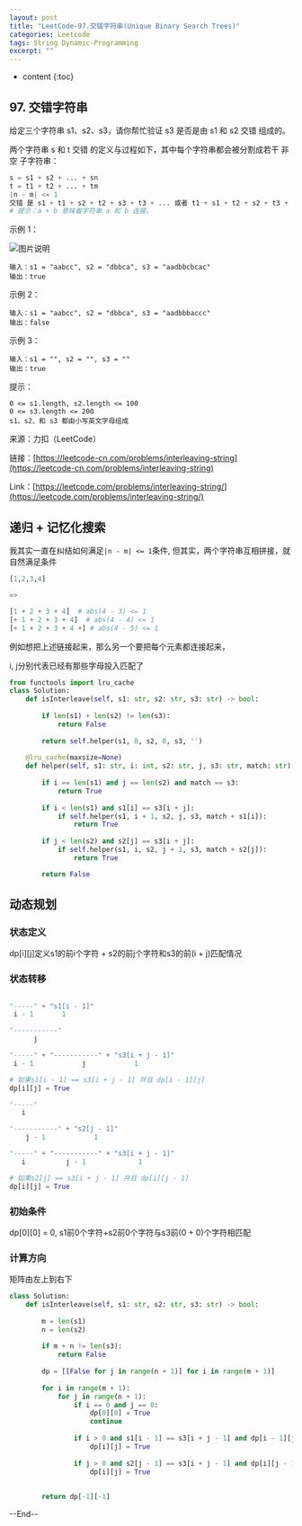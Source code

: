 ```yaml
---
layout: post
title: "LeetCode-97.交错字符串(Unique Binary Search Trees)"
categories: Leetcode
tags: String Dynamic-Programming
excerpt: ""
---
```


* content
{:toc}

## 97. 交错字符串

给定三个字符串 s1、s2、s3，请你帮忙验证 s3 是否是由 s1 和 s2 交错 组成的。

两个字符串 s 和 t 交错 的定义与过程如下，其中每个字符串都会被分割成若干 非空 子字符串：

```python
s = s1 + s2 + ... + sn
t = t1 + t2 + ... + tm
|n - m| <= 1
交错 是 s1 + t1 + s2 + t2 + s3 + t3 + ... 或者 t1 + s1 + t2 + s2 + t3 + s3 + ...
# 提示：a + b 意味着字符串 a 和 b 连接。
```

示例 1：

![图片说明](https://geemaple.github.io/images/leetcode-algorithm-97.jpg)

```
输入：s1 = "aabcc", s2 = "dbbca", s3 = "aadbbcbcac"
输出：true
```

示例 2：

```
输入：s1 = "aabcc", s2 = "dbbca", s3 = "aadbbbaccc"
输出：false
```

示例 3：

```
输入：s1 = "", s2 = "", s3 = ""
输出：true
```

提示：

```
0 <= s1.length, s2.length <= 100
0 <= s3.length <= 200
s1、s2、和 s3 都由小写英文字母组成
```

来源：力扣（LeetCode）

链接：[https://leetcode-cn.com/problems/interleaving-string](https://leetcode-cn.com/problems/interleaving-string)

Link：[https://leetcode.com/problems/interleaving-string/](https://leetcode.com/problems/interleaving-string/)

## 递归 + 记忆化搜索

我其实一直在纠结如何满足```|n - m| <= 1```条件, 但其实，两个字符串互相拼接，就自然满足条件

```python
[1,2,3,4]

=>

[1 + 2 + 3 + 4]  # abs(4 - 3) <= 1
[+ 1 + 2 + 3 + 4]  # abs(4 - 4) <= 1
[+ 1 + 2 + 3 + 4 +] # abs(4 - 5) <= 1
```

例如想把上述链接起来，那么另一个要把每个元素都连接起来，

i, j分别代表已经有那些字母投入匹配了

```python
from functools import lru_cache
class Solution:
    def isInterleave(self, s1: str, s2: str, s3: str) -> bool:
        
        if len(s1) + len(s2) != len(s3):
            return False
        
        return self.helper(s1, 0, s2, 0, s3, '')
        
    @lru_cache(maxsize=None)
    def helper(self, s1: str, i: int, s2: str, j, s3: str, match: str) -> bool:
        
        if i == len(s1) and j == len(s2) and match == s3:
            return True
        
        if i < len(s1) and s1[i] == s3[i + j]:
            if self.helper(s1, i + 1, s2, j, s3, match + s1[i]):
                return True
        
        if j < len(s2) and s2[j] == s3[i + j]:
            if self.helper(s1, i, s2, j + 1, s3, match + s2[j]):
                return True

        return False
```

## 动态规划

### 状态定义

dp[i][j]定义s1的前i个字符 + s2的前j个字符和s3的前(i + j)匹配情况

### 状态转移 

```python

"-----" + "s1[i - 1]"
 i - 1       1

"-----------"
      j

"-----" + "-----------" + "s3[i + j - 1]"
 i - 1            j            1

# 如果s1[i - 1] == s3[i + j - 1] 并且 dp[i - 1][j]
dp[i][j] = True

"-----"
   i

"-----------" + "s2[j - 1]"
    j - 1            1

"-----" + "-----------" + "s3[i + j - 1]"
   i          j - 1             1

# 如果s2[j] == s3[i + j - 1] 并且 dp[i][j - 1]
dp[i][j] = True

```

### 初始条件

dp[0][0] = 0, s1前0个字符+s2前0个字符与s3前(0 + 0)个字符相匹配

### 计算方向

矩阵由左上到右下

```python
class Solution:
    def isInterleave(self, s1: str, s2: str, s3: str) -> bool:
        
        m = len(s1)
        n = len(s2)
        
        if m + n != len(s3):
            return False
        
        dp = [[False for j in range(n + 1)] for i in range(m + 1)]
        
        for i in range(m + 1):
            for j in range(n + 1):
                if i == 0 and j == 0:
                    dp[0][0] = True
                    continue
                    
                if i > 0 and s1[i - 1] == s3[i + j - 1] and dp[i - 1][j]:
                    dp[i][j] = True
                    
                if j > 0 and s2[j - 1] == s3[i + j - 1] and dp[i][j - 1]:
                    dp[i][j] = True
            
            
        return dp[-1][-1] 
```

--End--
